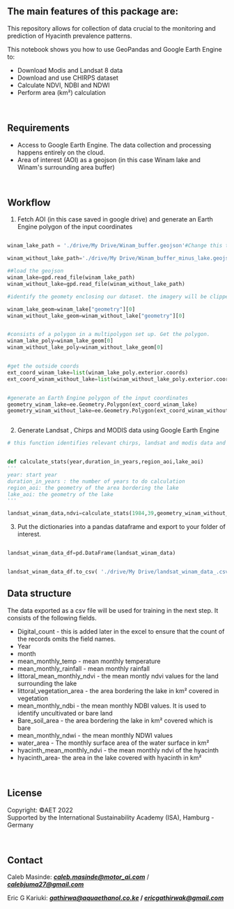 ## The main features of this package are:

This repository allows for collection of data crucial to the monitoring and prediction of Hyacinth prevalence patterns.

This notebook shows you how to use GeoPandas and Google Earth Engine to:

- Download Modis and Landsat 8 data
- Download and use CHIRPS dataset
- Calculate NDVI, NDBI and NDWI
- Perform area (km²) calculation

<br />

## Requirements

- Access to Google Earth Engine. The data collection and processing happens entirely on the cloud.
- Area of interest (AOI) as a geojson (in this case Winam lake and Winam's surrounding area buffer)

<br />

## Workflow

1. Fetch AOI (in this case saved in google drive) and generate an Earth Engine polygon of the input coordinates

```python

winam_lake_path = './drive/My Drive/Winam_buffer.geojson'#Change this to your geojson file destination path

winam_without_lake_path='./drive/My Drive/Winam_buffer_minus_lake.geojson'

##load the geojson
winam_lake=gpd.read_file(winam_lake_path)
winam_without_lake=gpd.read_file(winam_without_lake_path)

#identify the geomety enclosing our dataset. the imagery will be clipped to this area of interest

winam_lake_geom=winam_lake["geometry"][0]
winam_without_lake_geom=winam_without_lake["geometry"][0]


#consists of a polygon in a multipolygon set up. Get the polygon.
winam_lake_poly=winam_lake_geom[0]
winam_without_lake_poly=winam_without_lake_geom[0]


#get the outside coords
ext_coord_winam_lake=list(winam_lake_poly.exterior.coords)
ext_coord_winam_without_lake=list(winam_without_lake_poly.exterior.coords)


#generate an Earth Engine polygon of the input coordinates
geometry_winam_lake=ee.Geometry.Polygon(ext_coord_winam_lake)
geometry_winam_without_lake=ee.Geometry.Polygon(ext_coord_winam_without_lake)



```

2. Generate Landsat , Chirps and MODIS data using Google Earth Engine

```python
# this function identifies relevant chirps, landsat and modis data and calculates monthly temperature, rainfall, NDVI and NDBI statistics from them


def calculate_stats(year,duration_in_years,region_aoi,lake_aoi)
'''
year: start year
duration_in_years : the number of years to do calculation
region_aoi: the geometry of the area bordering the lake
lake_aoi: the geometry of the lake
'''

landsat_winam_data,ndvi=calculate_stats(1984,39,geometry_winam_without_lake,geometry_winam_lake)


```

3. Put the dictionaries into a pandas dataframe and export to your folder of interest.

```python

landsat_winam_data_df=pd.DataFrame(landsat_winam_data)


landsat_winam_data_df.to_csv( './drive/My Drive/landsat_winam_data_.csv')

```

## Data structure

The data exported as a csv file will be used for training in the next step. It consists of the following fields.

- Digital_count - this is added later in the excel to ensure that the count of the records omits the field names.
- Year
- month
- mean_monthly_temp - mean monthly temperature
- mean_monthly_rainfall - mean monthly rainfall
- littoral_mean_monthly_ndvi - the mean montly ndvi values for the land surrounding the lake
- littoral_vegetation_area - the area bordering the lake in km² covered in vegetation
- mean_monthly_ndbi - the mean monthly NDBI values. It is used to identify uncultivated or bare land
- Bare_soil_area - the area bordering the lake in km² covered which is bare
- mean_monthly_ndwi - the mean monthly NDWI values
- water_area - The monthly surface area of the water surface in km²
- hyacinth_mean_monthly_ndvi - the mean monthly ndvi of the hyacinth
- hyacinth_area- the area in the lake covered with hyacinth in km²

<br />

## License

Copyright: ©AET 2022
<br />
Supported by the International Sustainability Academy (ISA), Hamburg - Germany

<br />

## Contact 

Caleb Masinde: ***caleb.masinde@motor_ai.com*** / ***calebjuma27@gmail.com*** 

Eric G Kariuki: ***gathirwa@aquaethanol.co.ke*  / *ericgathirwak@gmail.com*** 
